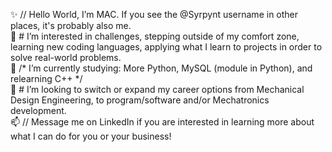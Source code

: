 ✨ // Hello World, I’m MAC. If you see the @Syrpynt username in other places, it's probably also me.<br />
💞️ # I’m interested in challenges, stepping outside of my comfort zone, learning new coding languages, applying what I learn to projects in order to solve real-world problems.<br />
💞️ /* I’m currently studying: More Python, MySQL (module in Python), and relearning C++ */<br />
💞️ # I’m looking to switch or expand my career options from Mechanical Design Engineering, to program/software and/or Mechatronics development.<br />
📫 // Message me on LinkedIn if you are interested in learning more about what I can do for you or your business!<br />

<!---
Syrpynt/Syrpynt is a ✨ special ✨ repository because its `README.md` (this file) appears on your GitHub profile.
You can click the Preview link to take a look at your changes.
--->
